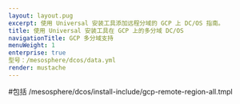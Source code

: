 ```yaml
---
layout: layout.pug
excerpt: 使用 Universal 安装工具添加远程分域的 GCP 上 DC/OS 指南。
title: 使用 Universal 安装工具在 GCP 上的多分域 DC/OS
navigationTitle: GCP 多分域支持
menuWeight: 1
enterprise: true
型号：/mesosphere/dcos/data.yml
render: mustache
---
```


#包括 /mesosphere/dcos/install-include/gcp-remote-region-all.tmpl
